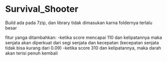 # Survival_Shooter

Build ada pada 7zip, dan library tidak dimasukan karna foldernya terlalu besar

fitur yanga ditambahkan:
-ketika score mencapai 110 dan kelipatannya maka senjata akan diperkuat dari segi senjata dan kecepatan (kecepatan senjata tidak bisa kurang dari 0.09)
-ketika score 310 dan kelipatannya, maka darah akan terisi penuh kembali
